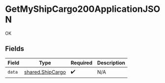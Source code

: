 # GetMyShipCargo200ApplicationJSON

OK


## Fields

| Field                                                | Type                                                 | Required                                             | Description                                          |
| ---------------------------------------------------- | ---------------------------------------------------- | ---------------------------------------------------- | ---------------------------------------------------- |
| `data`                                               | [shared.ShipCargo](../../models/shared/shipcargo.md) | :heavy_check_mark:                                   | N/A                                                  |